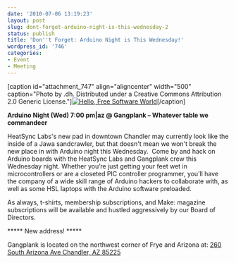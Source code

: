 ```yaml
---
date: '2010-07-06 13:19:23'
layout: post
slug: dont-forget-arduino-night-is-this-wednesday-2
status: publish
title: 'Don''t Forget: Arduino Night is This Wednesday!'
wordpress_id: '746'
categories:
- Event
- Meeting
---
```


[caption id="attachment_747" align="aligncenter" width="500" caption="Photo by .dh.  Distributed under a Creative Commons Attribution 2.0 Generic License."][![Hello, Free Software World](http://www.heatsynclabs.org/wp-content/uploads/2010/07/4410075560_5bef88b194.jpg)](http://www.flickr.com/photos/25968780@N03/4410075560/)[/caption]

**Arduino Night (Wed) 7:00 pm|az @ Gangplank – Whatever table we commandeer**

HeatSync Labs's new pad in downtown Chandler may currently look like the inside of a Jawa sandcrawler, but that doesn't mean we won't break the new place in with Arduino night this Wednesday.  Come by and hack on Arduino boards with the HeatSync Labs and Gangplank crew this Wednesday night. Whether you’re just getting your feet wet in microcontrollers or are a closeted PIC controller programmer, you’ll have the company of a wide skill range of Arduino hackers to collaborate with, as well as some HSL laptops with the Arduino software preloaded.

As always, t-shirts, membership subscriptions, and Make: magazine subscriptions will be available and hustled aggressively by our Board of Directors.

***** New address! *****

Gangplank is located on the northwest corner of Frye and Arizona at:
[260 South Arizona Ave
Chandler, AZ 85225](http://maps.google.com/maps?f=q&source=s_q&hl=en&geocode=&q=260+south+arizona+avenue+chandler+az&sll=33.30078,-111.840713&sspn=0.008035,0.010021&ie=UTF8&hq=&hnear=260+S+Arizona+Ave,+Chandler,+Maricopa,+Arizona+85225&ll=33.299615,-111.841915&spn=0.008035,0.010021&z=16)
